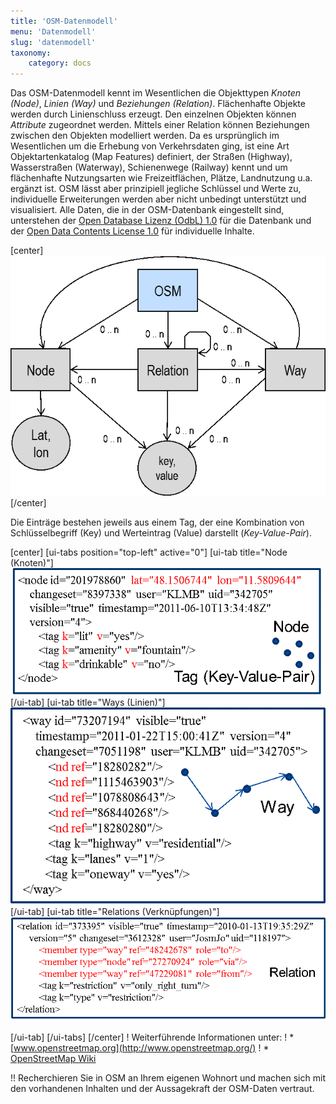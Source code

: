 ```yaml
---
title: 'OSM-Datenmodell'
menu: 'Datenmodell'
slug: 'datenmodell'
taxonomy:
    category: docs
---
```


Das OSM-Datenmodell kennt im Wesentlichen die Objekttypen _Knoten (Node)_, _Linien (Way)_ und _Beziehungen (Relation)_. Flächenhafte Objekte werden durch Linienschluss erzeugt. Den einzelnen Objekten können _Attribute_ zugeordnet werden. Mittels einer Relation können Beziehungen zwischen den Objekten modelliert werden. Da es ursprünglich im Wesentlichen um die Erhebung von Verkehrsdaten ging, ist eine Art Objektartenkatalog (Map Features) definiert, der Straßen (Highway), Wasserstraßen (Waterway), Schienenwege (Railway) kennt und um flächenhafte Nutzungsarten wie Freizeitflächen, Plätze, Landnutzung u.a. ergänzt ist. OSM lässt aber prinzipiell jegliche Schlüssel und Werte zu, individuelle Erweiterungen werden aber nicht unbedingt unterstützt und visualisiert. Alle Daten, die in der OSM-Datenbank eingestellt sind, unterstehen der [Open Database Lizenz (OdbL) 1.0](https://opendatacommons.org/licenses/odbl/) für die Datenbank und der [Open Data Contents License 1.0](https://opendatacommons.org/licenses/dbcl/) für individuelle Inhalte.
<!--Alle Daten, die in der OSM-Datenbank eingestellt sind, unterstehen der Lizenz Creative Commons Attribute Share Alike 2.0 (creativecommons.org/licenses/by-sa/2.0/).-->

[center]
![](Datenmodell.png?width=500)
[/center]

Die Einträge bestehen jeweils aus einem Tag, der eine Kombination von Schlüsselbegriff (Key) und Werteintrag (Value) darstellt (_Key-Value-Pair_).

[center]
[ui-tabs position="top-left" active="0"]
[ui-tab title="Node (Knoten)"]
![](node.png?width=500)
[/ui-tab]
[ui-tab title="Ways (Linien)"]
![](ways.png?width=500)
[/ui-tab]
[ui-tab title="Relations (Verknüpfungen)"]
![](relations.png?width=500)

[/ui-tab]
[/ui-tabs]
[/center]
! Weiterführende Informationen unter:
! * [www.openstreetmap.org](http://www.openstreetmap.org/)
! * [OpenStreetMap Wiki](http://wiki.openstreetmap.org/wiki/DE:Hauptseite?uselang=de)


!! Recherchieren Sie in OSM an Ihrem eigenen Wohnort und machen sich mit den vorhandenen Inhalten und der Aussagekraft der OSM-Daten vertraut.
